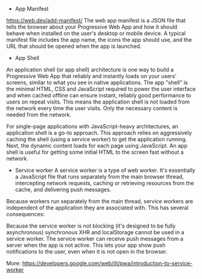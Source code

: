  - App Manifest

https://web.dev/add-manifest/ The web app manifest is a JSON file that tells the browser about your Progressive Web App and how it should behave when installed on the user's desktop or mobile device. A typical manifest file includes the app name, the icons the app should use, and the URL that should be opened when the app is launched.

 - App Shell

An application shell (or app shell) architecture is one way to build a Progressive Web App that reliably and instantly loads on your users' screens, similar to what you see in native applications. The app "shell" is the minimal HTML, CSS and JavaScript required to power the user interface and when cached offline can ensure instant, reliably good performance to users on repeat visits. 
This means the application shell is not loaded from the network every time the user visits. Only the necessary content is needed from the network.

For single-page applications with JavaScript-heavy architectures, an application shell is a go-to approach. This approach relies on aggressively caching the shell (using a service worker) to get the application running. Next, the dynamic content loads for each page using JavaScript. An app shell is useful for getting some initial HTML to the screen fast without a network.

 - Service worker
A service worker is a type of web worker. It's essentially a JavaScript file that runs separately from the main browser thread, intercepting network requests, caching or retrieving resources from the cache, and delivering push messages.

Because workers run separately from the main thread, service workers are independent of the application they are associated with. This has several consequences:

Because the service worker is not blocking (it's designed to be fully asynchronous) synchronous XHR and localStorage cannot be used in a service worker.
The service worker can receive push messages from a server when the app is not active. This lets your app show push notifications to the user, even when it is not open in the browser.

More: https://developers.google.com/web/ilt/pwa/introduction-to-service-worker
